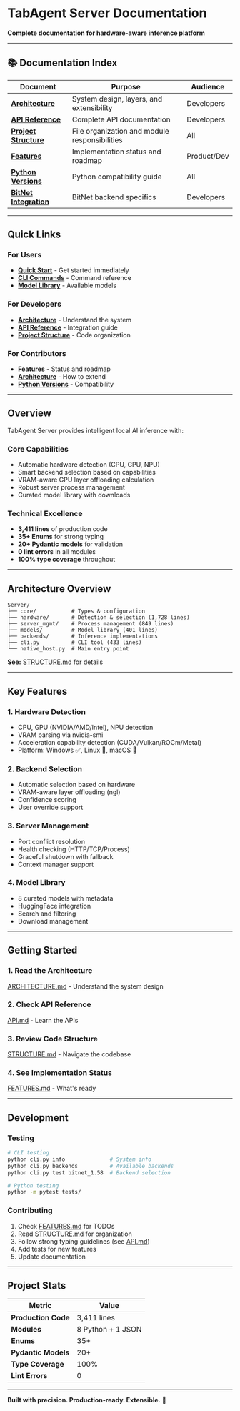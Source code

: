# TabAgent Server Documentation

**Complete documentation for hardware-aware inference platform**

---

## 📚 Documentation Index

| Document | Purpose | Audience |
|----------|---------|----------|
| **[Architecture](ARCHITECTURE.md)** | System design, layers, and extensibility | Developers |
| **[API Reference](API.md)** | Complete API documentation | Developers |
| **[Project Structure](STRUCTURE.md)** | File organization and module responsibilities | All |
| **[Features](FEATURES.md)** | Implementation status and roadmap | Product/Dev |
| **[Python Versions](PYTHON_VERSIONS.md)** | Python compatibility guide | All |
| **[BitNet Integration](README_BITNET.md)** | BitNet backend specifics | Developers |

---

## Quick Links

### For Users
- **[Quick Start](../README.md#quick-start)** - Get started immediately
- **[CLI Commands](API.md#cli)** - Command reference
- **[Model Library](../models/models_library.json)** - Available models

### For Developers
- **[Architecture](ARCHITECTURE.md)** - Understand the system
- **[API Reference](API.md)** - Integration guide
- **[Project Structure](STRUCTURE.md)** - Code organization

### For Contributors
- **[Features](FEATURES.md)** - Status and roadmap
- **[Architecture](ARCHITECTURE.md#extensibility)** - How to extend
- **[Python Versions](PYTHON_VERSIONS.md)** - Compatibility

---

## Overview

TabAgent Server provides intelligent local AI inference with:

### Core Capabilities
- Automatic hardware detection (CPU, GPU, NPU)
- Smart backend selection based on capabilities
- VRAM-aware GPU layer offloading calculation
- Robust server process management
- Curated model library with downloads

### Technical Excellence
- **3,411 lines** of production code
- **35+ Enums** for strong typing
- **20+ Pydantic models** for validation
- **0 lint errors** in all modules
- **100% type coverage** throughout

---

## Architecture Overview

```
Server/
├── core/           # Types & configuration
├── hardware/       # Detection & selection (1,728 lines)
├── server_mgmt/    # Process management (849 lines)
├── models/         # Model library (401 lines)
├── backends/       # Inference implementations
├── cli.py          # CLI tool (433 lines)
└── native_host.py  # Main entry point
```

**See:** [STRUCTURE.md](STRUCTURE.md) for details

---

## Key Features

### 1. Hardware Detection
- CPU, GPU (NVIDIA/AMD/Intel), NPU detection
- VRAM parsing via nvidia-smi
- Acceleration capability detection (CUDA/Vulkan/ROCm/Metal)
- Platform: Windows ✅, Linux 🚧, macOS 🚧

### 2. Backend Selection
- Automatic selection based on hardware
- VRAM-aware layer offloading (ngl)
- Confidence scoring
- User override support

### 3. Server Management
- Port conflict resolution
- Health checking (HTTP/TCP/Process)
- Graceful shutdown with fallback
- Context manager support

### 4. Model Library
- 8 curated models with metadata
- HuggingFace integration
- Search and filtering
- Download management

---

## Getting Started

### 1. Read the Architecture
[ARCHITECTURE.md](ARCHITECTURE.md) - Understand the system design

### 2. Check API Reference
[API.md](API.md) - Learn the APIs

### 3. Review Code Structure
[STRUCTURE.md](STRUCTURE.md) - Navigate the codebase

### 4. See Implementation Status
[FEATURES.md](FEATURES.md) - What's ready

---

## Development

### Testing

```bash
# CLI testing
python cli.py info              # System info
python cli.py backends          # Available backends
python cli.py test bitnet_1.58  # Backend selection

# Python testing
python -m pytest tests/
```

### Contributing

1. Check [FEATURES.md](FEATURES.md) for TODOs
2. Read [STRUCTURE.md](STRUCTURE.md) for organization
3. Follow strong typing guidelines (see [API.md](API.md))
4. Add tests for new features
5. Update documentation

---

## Project Stats

| Metric | Value |
|--------|-------|
| **Production Code** | 3,411 lines |
| **Modules** | 8 Python + 1 JSON |
| **Enums** | 35+ |
| **Pydantic Models** | 20+ |
| **Type Coverage** | 100% |
| **Lint Errors** | 0 |

---

**Built with precision. Production-ready. Extensible.** 🚀
